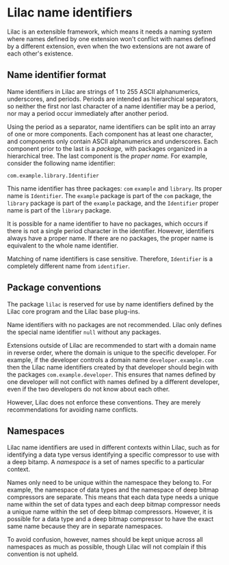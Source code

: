 # Lilac name identifiers

Lilac is an extensible framework, which means it needs a naming system where names defined by one extension won't conflict with names defined by a different extension, even when the two extensions are not aware of each other's existence.

## Name identifier format

Name identifiers in Lilac are strings of 1 to 255 ASCII alphanumerics, underscores, and periods.  Periods are intended as hierarchical separators, so neither the first nor last character of a name identifier may be a period, nor may a period occur immediately after another period.

Using the period as a separator, name identifiers can be split into an array of one or more components.  Each component has at least one character, and components only contain ASCII alphanumerics and underscores.  Each component prior to the last is a _package,_ with packages organized in a hierarchical tree.  The last component is the _proper name._  For example, consider the following name identifier:

    com.example.library.Identifier

This name identifier has three packages:  `com` `example` and `library`.  Its proper name is `Identifier`.  The `example` package is part of the `com` package, the `library` package is part of the `example` package, and the `Identifier` proper name is part of the `library` package.

It is possible for a name identifier to have no packages, which occurs if there is not a single period character in the identifier.  However, identifiers always have a proper name.  If there are no packages, the proper name is equivalent to the whole name identifier.

Matching of name identifiers is case sensitive.  Therefore, `Identifier` is a completely different name from `identifier`.

## Package conventions

The package `lilac` is reserved for use by name identifiers defined by the Lilac core program and the Lilac base plug-ins.

Name identifiers with no packages are not recommended.  Lilac only defines the special name identifier `null` without any packages.

Extensions outside of Lilac are recommended to start with a domain name in reverse order, where the domain is unique to the specific developer.  For example, if the developer controls a domain name `developer.example.com` then the Lilac name identifiers created by that developer should begin with the packages `com.example.developer`.  This ensures that names defined by one developer will not conflict with names defined by a different developer, even if the two developers do not know about each other.

However, Lilac does not enforce these conventions.  They are merely recommendations for avoiding name conflicts.

## Namespaces

Lilac name identifiers are used in different contexts within Lilac, such as for identifying a data type versus identifying a specific compressor to use with a deep bitamp.  A _namespace_ is a set of names specific to a particular context.

Names only need to be unique within the namespace they belong to.  For example, the namespace of data types and the namespace of deep bitmap compressors are separate.  This means that each data type needs a unique name within the set of data types and each deep bitmap compressor needs a unique name within the set of deep bitmap compressors.  However, it is possible for a data type and a deep bitmap compressor to have the exact same name because they are in separate namespaces.

To avoid confusion, however, names should be kept unique across all namespaces as much as possible, though Lilac will not complain if this convention is not upheld.
